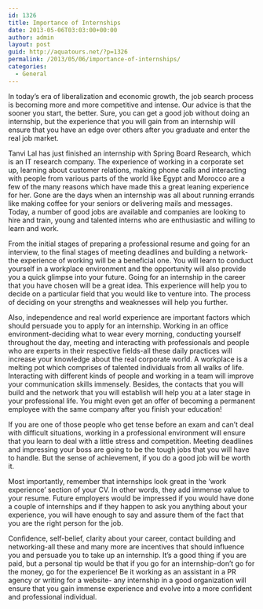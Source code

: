 ```yaml
---
id: 1326
title: Importance of Internships
date: 2013-05-06T03:03:00+00:00
author: admin
layout: post
guid: http://aquatours.net/?p=1326
permalink: /2013/05/06/importance-of-internships/
categories:
  - General
---
```

In today&#8217;s era of liberalization and economic growth, the job search process is becoming more and more competitive and intense. Our advice is that the sooner you start, the better. Sure, you can get a good job without doing an internship, but the experience that you will gain from an internship will ensure that you have an edge over others after you graduate and enter the real job market.

Tanvi Lal has just finished an internship with Spring Board Research, which is an IT research company. The experience of working in a corporate set up, learning about customer relations, making phone calls and interacting with people from various parts of the world like Egypt and Morocco are a few of the many reasons which have made this a great leaning experience for her. Gone are the days when an internship was all about running errands like making coffee for your seniors or delivering mails and messages. Today, a number of good jobs are available and companies are looking to hire and train, young and talented interns who are enthusiastic and willing to learn and work.

From the initial stages of preparing a professional resume and going for an interview, to the final stages of meeting deadlines and building a network-the experience of working will be a beneficial one. You will learn to conduct yourself in a workplace environment and the opportunity will also provide you a quick glimpse into your future. Going for an internship in the career that you have chosen will be a great idea. This experience will help you to decide on a particular field that you would like to venture into. The process of deciding on your strengths and weaknesses will help you further.

Also, independence and real world experience are important factors which should persuade you to apply for an internship. Working in an office environment-deciding what to wear every morning, conducting yourself throughout the day, meeting and interacting with professionals and people who are experts in their respective fields-all these daily practices will increase your knowledge about the real corporate world. A workplace is a melting pot which comprises of talented individuals from all walks of life. Interacting with different kinds of people and working in a team will improve your communication skills immensely. Besides, the contacts that you will build and the network that you will establish will help you at a later stage in your professional life. You might even get an offer of becoming a permanent employee with the same company after you finish your education!

If you are one of those people who get tense before an exam and can&#8217;t deal with difficult situations, working in a professional environment will ensure that you learn to deal with a little stress and competition. Meeting deadlines and impressing your boss are going to be the tough jobs that you will have to handle. But the sense of achievement, if you do a good job will be worth it.

Most importantly, remember that internships look great in the &#8216;work experience&#8217; section of your CV. In other words, they add immense value to your resume. Future employers would be impressed if you would have done a couple of internships and if they happen to ask you anything about your experience, you will have enough to say and assure them of the fact that you are the right person for the job.

Confidence, self-belief, clarity about your career, contact building and networking-all these and many more are incentives that should influence you and persuade you to take up an internship. It&#8217;s a good thing if you are paid, but a personal tip would be that if you go for an internship-don&#8217;t go for the money, go for the experience! Be it working as an assistant in a PR agency or writing for a website- any internship in a good organization will ensure that you gain immense experience and evolve into a more confident and professional individual.